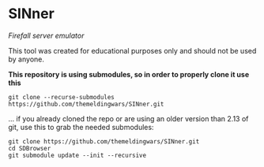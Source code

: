 
# SINner
*Firefall server emulator*

This tool was created for educational purposes only and should not be used by anyone.




**This repository is using submodules, so in order to properly clone it use this**
```
git clone --recurse-submodules https://github.com/themeldingwars/SINner.git
```

... if you already cloned the repo or are using an older version than 2.13 of git, use this to grab the needed submodules:

```
git clone https://github.com/themeldingwars/SINner.git
cd SDBrowser
git submodule update --init --recursive
```

